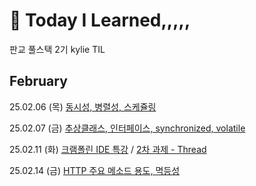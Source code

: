 # 🧐 Today I Learned,,,,,

판교 풀스택 2기 kylie TIL

## February

25.02.06 (목) [동시성, 병렬성, 스케쥴링](https://github.com/100-hours-a-week/kylie.cho-TIL/blob/main/February/250206(%EB%AA%A9).md)

25.02.07 (금) [추상클래스, 인터페이스, synchronized, volatile](https://github.com/100-hours-a-week/kylie.cho-TIL/blob/main/February/250207(%EA%B8%88).md)

25.02.11 (화) [크램폴린 IDE 특강](https://github.com/100-hours-a-week/kylie.cho-TIL/blob/main/February/250211(%ED%99%94).md) / [2차 과제 - Thread](https://github.com/100-hours-a-week/2-kylie-cho-cli-program-thread)

25.02.14 (금) [HTTP 주요 메소드 용도, 멱등성](https://github.com/100-hours-a-week/kylie.cho-TIL/blob/main/February/250214(%EA%B8%88).md)